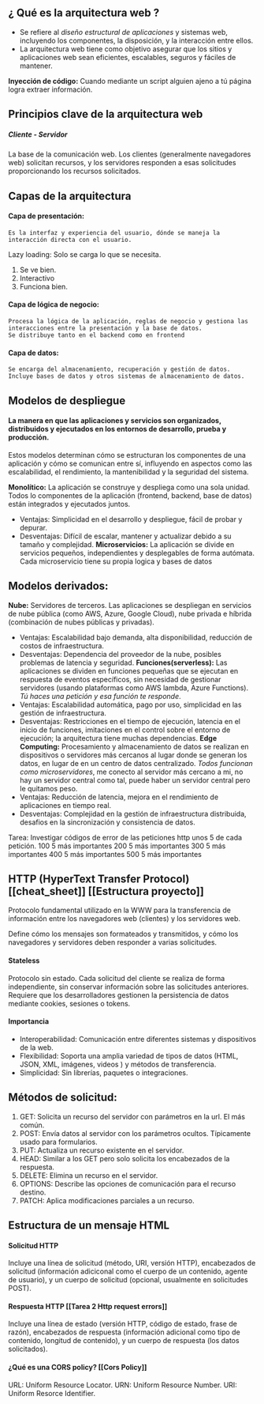 ## ¿ Qué es la arquitectura web ? 
- Se refiere al *diseño estructural de aplicaciones* y sistemas web, incluyendo los componentes, la disposición, y la interacción entre ellos.
- La arquitectura web tiene como objetivo asegurar que los sitios y aplicaciones web sean eficientes, escalables, seguros y fáciles de mantener.

**Inyección de código:** Cuando mediante un script alguien ajeno a tú página logra extraer información.

## Principios clave de la arquitectura web
##### Cliente - Servidor
La base de la comunicación web.
Los clientes (generalmente navegadores web) solicitan recursos, y los servidores responden a esas solicitudes proporcionando los recursos solicitados.

## Capas de la arquitectura
#### Capa de presentación: 
	Es la interfaz y experiencia del usuario, dónde se maneja la interacción directa con el usuario.
Lazy loading: Solo se carga lo que se necesita.
1. Se ve bien.
2. Interactivo 
3. Funciona bien. 
#### Capa de lógica de negocio:
	Procesa la lógica de la aplicación, reglas de negocio y gestiona las interacciones entre la presentación y la base de datos.
	Se distribuye tanto en el backend como en frontend
#### Capa de datos:
	Se encarga del almacenamiento, recuperación y gestión de datos. Incluye bases de datos y otros sistemas de almacenamiento de datos.

## Modelos de despliegue
#### La manera en que las aplicaciones y servicios son organizados, distribuidos y ejecutados en los entornos de desarrollo, prueba y producción.

Estos modelos determinan cómo se estructuran los componentes de una aplicación y cómo se comunican entre sí, influyendo en aspectos como las escalabilidad, el rendimiento, la mantenibilidad y la seguridad del sistema.

**Monolítico:**
La aplicación se construye y despliega como una sola unidad. Todos lo componentes de la aplicación (frontend, backend, base de datos) están integrados y ejecutados juntos.
- Ventajas: Simplicidad en el desarrollo y despliegue, fácil de probar y depurar.
- Desventajas: Difícil de escalar, mantener y actualizar debido a su tamaño y complejidad.
**Microservicios:**
La aplicación se divide en servicios pequeños, independientes y desplegables de forma autómata. Cada microservicio tiene su propia logica y bases de datos

## Modelos derivados:
**Nube:** Servidores de terceros. Las aplicaciones se despliegan en servicios de nube pública (como AWS, Azure, Google Cloud), nube privada e híbrida (combinación de nubes públicas y privadas).
- Ventajas: Escalabilidad bajo demanda, alta disponibilidad, reducción de costos de infraestructura.
- Desventajas: Dependencia del proveedor de la nube, posibles problemas de latencia y seguridad.
**Funciones(serverless):** Las aplicaciones se dividen en funciones pequeñas que se ejecutan en respuesta de eventos específicos, sin necesidad de gestionar servidores (usando plataformas como AWS lambda, Azure Functions). *Tú haces una petición y esa función te responde*.
- Ventajas: Escalabilidad automática, pago por uso, simplicidad en las gestión de infraestructura.
- Desventajas: Restricciones en el tiempo de ejecución, latencia en el inicio de funciones, imitaciones en el control sobre el entorno de ejecución; la arquitectura tiene muchas dependencias.
**Edge Computing:** Procesamiento y almacenamiento de datos se realizan en dispositivos o servidores más cercanos al lugar donde se generan los datos, en lugar de en un centro de datos centralizado. *Todos funcionan como microservidores*, me conecto al servidor más cercano a mi, no hay un servidor central como tal, puede haber un servidor central pero le quitamos peso.
- Ventajas: Reducción de latencia, mejora en el rendimiento de aplicaciones en tiempo real.
- Desventajas: Complejidad en la gestión de infraestructura distribuida, desafios en la sincronización y consistencia de datos.

Tarea:
Investigar códigos de error de las peticiones http unos 5 de cada petición.
100 5 más importantes
200 5 más importantes
300 5 más importantes
400 5 más importantes
500 5 más importantes

## HTTP  (HyperText Transfer Protocol) [[cheat_sheet]] [[Estructura proyecto]]
Protocolo fundamental utilizado en la WWW para la transferencia de información entre los navegadores web (clientes) y los servidores web.

Define cómo los mensajes son formateados y transmitidos, y cómo los navegadores y servidores deben responder a varias solicitudes.

#### Stateless
Protocolo sin estado.
Cada solicitud del cliente se realiza de forma independiente, sin conservar información sobre las solicitudes anteriores.
Requiere que los desarrolladores gestionen la persistencia de datos mediante cookies, sesiones o tokens.

#### Importancia
- Interoperabilidad: Comunicación entre diferentes sistemas y dispositivos de la web.
- Flexibilidad: Soporta una amplia variedad de tipos de datos (HTML, JSON, XML, imágenes, videos ) y métodos de transferencia.
- Simplicidad: Sin librerías, paquetes o integraciones.
## Métodos de solicitud: 
1. GET: Solicita un recurso del servidor con parámetros en la url. El más común.
2. POST: Envía datos al servidor con los parámetros ocultos. Típicamente usado para formularios.
3. PUT: Actualiza un recurso existente en el servidor.
4. HEAD: Similar a los GET pero solo solicita los encabezados de la respuesta.
5. DELETE: Elimina un recurso en el servidor.
6. OPTIONS: Describe las opciones de comunicación para el recurso destino.
7. PATCH: Aplica modificaciones parciales a un recurso.
## Estructura de un mensaje HTML 
#### Solicitud HTTP
Incluye una línea de solicitud (método, URI, versión HTTP), encabezados de solicitud (información adiciconal como el cuerpo de un contenido, agente de usuario), y un cuerpo de solicitud (opcional, usualmente en solicitudes POST).
#### Respuesta HTTP [[Tarea 2 Http request errors]]
Incluye una línea de estado (versión HTTP, código de estado, frase de razón), encabezados de respuesta (información adicional como tipo de contenido, longitud de contenido), y un cuerpo de respuesta (los datos solicitados).

#### ¿Qué es una CORS policy? [[Cors Policy]]

URL: Uniform Resource Locator.
URN: Uniform Resource Number.
URI: Uniform Resorce Identifier.


